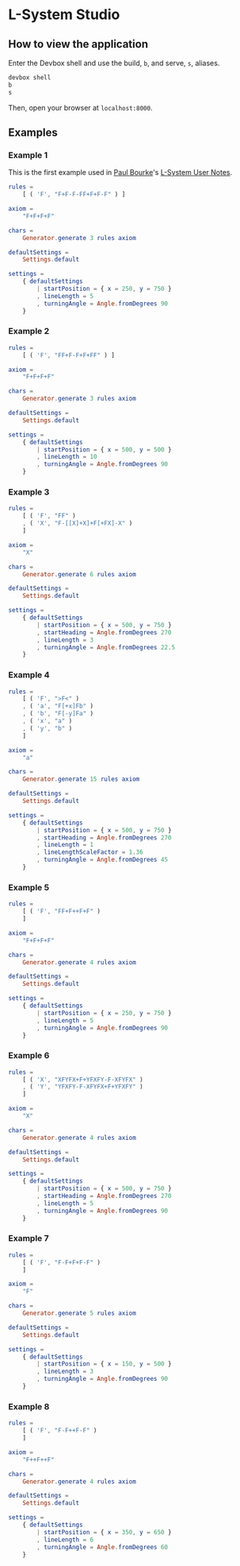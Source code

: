 # L-System Studio

## How to view the application

Enter the Devbox shell and use the build, `b`, and serve, `s`, aliases.

```bash
devbox shell
b
s
```

Then, open your browser at `localhost:8000`.

## Examples

### Example 1

This is the first example used in [Paul Bourke](https://paulbourke.net/fractals/)'s [L-System User Notes](https://paulbourke.net/fractals/lsys/).

```elm
rules =
    [ ( 'F', "F+F-F-FF+F+F-F" ) ]

axiom =
    "F+F+F+F"

chars =
    Generator.generate 3 rules axiom

defaultSettings =
    Settings.default

settings =
    { defaultSettings
        | startPosition = { x = 250, y = 750 }
        , lineLength = 5
        , turningAngle = Angle.fromDegrees 90
    }
```

### Example 2

```elm
rules =
    [ ( 'F', "FF+F-F+F+FF" ) ]

axiom =
    "F+F+F+F"

chars =
    Generator.generate 3 rules axiom

defaultSettings =
    Settings.default

settings =
    { defaultSettings
        | startPosition = { x = 500, y = 500 }
        , lineLength = 10
        , turningAngle = Angle.fromDegrees 90
    }
```

### Example 3

```elm
rules =
    [ ( 'F', "FF" )
    , ( 'X', "F-[[X]+X]+F[+FX]-X" )
    ]

axiom =
    "X"

chars =
    Generator.generate 6 rules axiom

defaultSettings =
    Settings.default

settings =
    { defaultSettings
        | startPosition = { x = 500, y = 750 }
        , startHeading = Angle.fromDegrees 270
        , lineLength = 3
        , turningAngle = Angle.fromDegrees 22.5
    }
```

### Example 4

```elm
rules =
    [ ( 'F', ">F<" )
    , ( 'a', "F[+x]Fb" )
    , ( 'b', "F[-y]Fa" )
    , ( 'x', "a" )
    , ( 'y', "b" )
    ]

axiom =
    "a"

chars =
    Generator.generate 15 rules axiom

defaultSettings =
    Settings.default

settings =
    { defaultSettings
        | startPosition = { x = 500, y = 750 }
        , startHeading = Angle.fromDegrees 270
        , lineLength = 1
        , lineLengthScaleFactor = 1.36
        , turningAngle = Angle.fromDegrees 45
    }
```

### Example 5

```elm
rules =
    [ ( 'F', "FF+F++F+F" )
    ]

axiom =
    "F+F+F+F"

chars =
    Generator.generate 4 rules axiom

defaultSettings =
    Settings.default

settings =
    { defaultSettings
        | startPosition = { x = 250, y = 750 }
        , lineLength = 5
        , turningAngle = Angle.fromDegrees 90
    }
```

### Example 6

```elm
rules =
    [ ( 'X', "XFYFX+F+YFXFY-F-XFYFX" )
    , ( 'Y', "YFXFY-F-XFYFX+F+YFXFY" )
    ]

axiom =
    "X"

chars =
    Generator.generate 4 rules axiom

defaultSettings =
    Settings.default

settings =
    { defaultSettings
        | startPosition = { x = 500, y = 750 }
        , startHeading = Angle.fromDegrees 270
        , lineLength = 5
        , turningAngle = Angle.fromDegrees 90
    }
```

### Example 7

```elm
rules =
    [ ( 'F', "F-F+F+F-F" )
    ]

axiom =
    "F"

chars =
    Generator.generate 5 rules axiom

defaultSettings =
    Settings.default

settings =
    { defaultSettings
        | startPosition = { x = 150, y = 500 }
        , lineLength = 3
        , turningAngle = Angle.fromDegrees 90
    }
```

### Example 8

```elm
rules =
    [ ( 'F', "F-F++F-F" )
    ]

axiom =
    "F++F++F"

chars =
    Generator.generate 4 rules axiom

defaultSettings =
    Settings.default

settings =
    { defaultSettings
        | startPosition = { x = 350, y = 650 }
        , lineLength = 6
        , turningAngle = Angle.fromDegrees 60
    }
```
